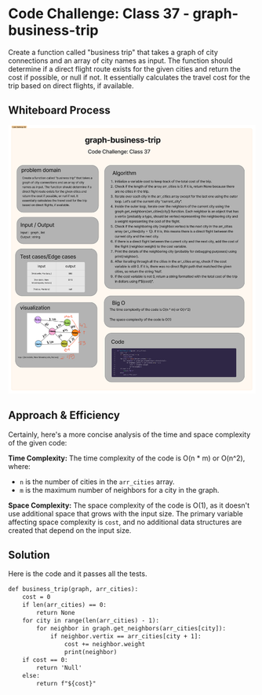 # Code Challenge: Class 37 - graph-business-trip
Create a function called "business trip" that takes a graph of city connections and an array of city names as input. The function should determine if a direct flight route exists for the given cities and return the cost if possible, or null if not. It essentially calculates the travel cost for the trip based on direct flights, if available.

## Whiteboard Process
![](./cc%2037.png)

## Approach & Efficiency
Certainly, here's a more concise analysis of the time and space complexity of the given code:

**Time Complexity:**
The time complexity of the code is O(n * m) or O(n^2), where:
- `n` is the number of cities in the `arr_cities` array.
- `m` is the maximum number of neighbors for a city in the graph.

**Space Complexity:**
The space complexity of the code is O(1), as it doesn't use additional space that grows with the input size. The primary variable affecting space complexity is `cost`, and no additional data structures are created that depend on the input size.

## Solution
Here is the code and it passes all the tests.

```
def business_trip(graph, arr_cities):
    cost = 0
    if len(arr_cities) == 0:
        return None
    for city in range(len(arr_cities) - 1):
        for neighbor in graph.get_neighbors(arr_cities[city]):
            if neighbor.vertix == arr_cities[city + 1]:
                cost += neighbor.weight
                print(neighbor)
    if cost == 0:
        return 'Null'
    else:
        return f"${cost}"
```
